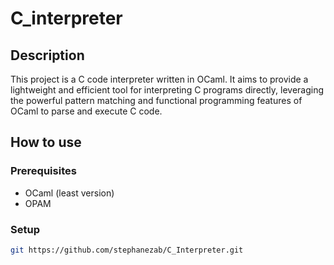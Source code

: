 # C_interpreter

## Description
This project is a C code interpreter written in OCaml. It aims to provide a lightweight and efficient tool for interpreting C programs directly, leveraging the powerful pattern matching and functional programming features of OCaml to parse and execute C code.

## How to use

### Prerequisites

- OCaml (least version)
- OPAM 

### Setup
```bash
git https://github.com/stephanezab/C_Interpreter.git
```
